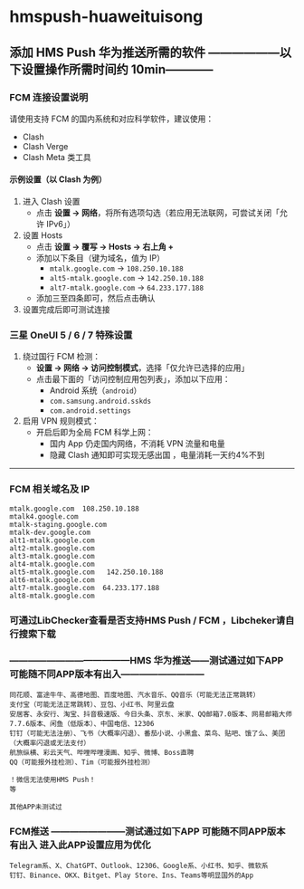 # hmspush-huaweituisong  

## 添加 HMS Push 华为推送所需的软件                              ——————以下设置操作所需时间约 10min————

### FCM 连接设置说明  
请使用支持 FCM 的国内系统和对应科学软件，建议使用：  
- Clash  
- Clash Verge  
- Clash Meta 类工具  

#### 示例设置（以 Clash 为例）  
1. 进入 Clash 设置  
   - 点击 **设置 → 网络**，将所有选项勾选（若应用无法联网，可尝试关闭「允许 IPv6」）  
2. 设置 Hosts  
   - 点击 **设置 → 覆写 → Hosts → 右上角 +**  
   - 添加以下条目（键为域名，值为 IP）  
     - `mtalk.google.com` → `108.250.10.188`  
     - `alt5-mtalk.google.com` → `142.250.10.188`  
     - `alt7-mtalk.google.com` → `64.233.177.188`  
   - 添加三至四条即可，然后点击确认  
3. 设置完成后即可测试连接  

### 三星 OneUI 5 / 6 / 7 特殊设置  
1. 绕过国行 FCM 检测：  
   - **设置 → 网络 → 访问控制模式**，选择「仅允许已选择的应用」  
   - 点击最下面的「访问控制应用包列表」，添加以下应用：  
     - Android 系统（`android`）  
     - `com.samsung.android.sskds`  
     - `com.android.settings`  
2. 启用 VPN 规则模式：  
   - 开启后即为全局 FCM 科学上网：  
     - 国内 App 仍走国内网络，不消耗 VPN 流量和电量  
     - 隐藏 Clash 通知即可实现无感出国  ，电量消耗一天约4%不到

---

### FCM 相关域名及 IP  

    mtalk.google.com  108.250.10.188  
    mtalk4.google.com  
    mtalk-staging.google.com  
    mtalk-dev.google.com  
    alt1-mtalk.google.com  
    alt2-mtalk.google.com  
    alt3-mtalk.google.com  
    alt4-mtalk.google.com  
    alt5-mtalk.google.com   142.250.10.188  
    alt6-mtalk.google.com  
    alt7-mtalk.google.com  64.233.177.188  
    alt8-mtalk.google.com  


### 可通过LibChecker查看是否支持HMS Push / FCM  ，Libcheker请自行搜索下载

  ### —————————————HMS 华为推送——测试通过如下APP  可能随不同APP版本有出入—————————   
    
    同花顺、富途牛牛、高德地图、百度地图、汽水音乐、QQ音乐（可能无法正常跳转）
    支付宝（可能无法正常跳转）、豆包、小红书、阿里云盘
    安居客、永安行、淘宝、抖音极速版、今日头条、京东、米家、QQ邮箱7.0版本、网易邮箱大师7.7.6版本、闲鱼（低版本）、中国电信、12306
    钉钉（可能无法注册）、飞书（大概率闪退）、番茄小说、小黑盒、菜鸟、贴吧、饿了么、美团（大概率闪退或无法支付）
    航旅纵横、彩云天气、哔哩哔哩漫画、知乎、微博、Boss直聘
    QQ（可能报外挂检测）、Tim（可能报外挂检测）
    
    ！微信无法使用HMS Push！
    等

    其他APP未测试过


  ### FCM推送 ————————测试通过如下APP  可能随不同APP版本有出入 进入此APP设置应用为优化

    Telegram系、X、ChatGPT、Outlook、12306、Google系、小红书、知乎、微软系
    钉钉、Binance、OKX、Bitget、Play Store、Ins、Teams等明显国外的App

